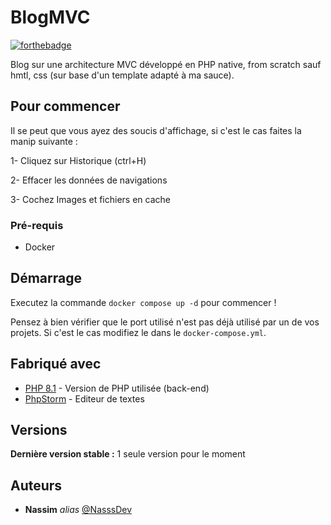 # BlogMVC 

[![forthebadge](http://forthebadge.com/images/badges/built-with-love.svg)]()  

Blog sur une architecture MVC développé en PHP native, from scratch sauf hmtl, css (sur base d'un template adapté à ma sauce).
## Pour commencer

Il se peut que vous ayez des soucis d'affichage, si c'est le cas faites la manip suivante :

1- Cliquez sur Historique (ctrl+H)

2- Effacer les données de navigations 

3- Cochez Images et fichiers en cache

### Pré-requis


- Docker



## Démarrage


Executez la commande ``docker compose up -d`` pour commencer !


Pensez à bien vérifier que le port utilisé n'est pas déjà utilisé par un de vos projets.
Si c'est le cas modifiez le dans le ``docker-compose.yml``.


## Fabriqué avec


* [PHP 8.1](https://www.php.net/downloads.php) - Version de PHP utilisée (back-end)
* [PhpStorm](https://www.jetbrains.com/fr-fr/phpstorm/download/) - Editeur de textes


## Versions
**Dernière version stable :** 1 seule version pour le moment



## Auteurs
* **Nassim** _alias_ [@NasssDev](https://github.com/NasssDev?tab=repositories)




